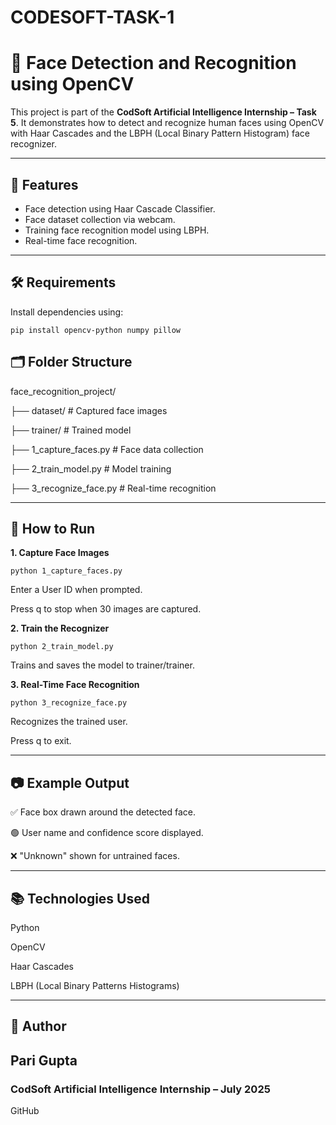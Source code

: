 # CODESOFT-TASK-1

# 🤖 Face Detection and Recognition using OpenCV

This project is part of the **CodSoft Artificial Intelligence Internship – Task 5**. It demonstrates how to detect and recognize human faces using OpenCV with Haar Cascades and the LBPH (Local Binary Pattern Histogram) face recognizer.

---

## 📌 Features

- Face detection using Haar Cascade Classifier.
- Face dataset collection via webcam.
- Training face recognition model using LBPH.
- Real-time face recognition.

---

## 🛠️ Requirements

Install dependencies using:

```
pip install opencv-python numpy pillow
```

## **🗂 Folder Structure**

face_recognition_project/

├── dataset/                     # Captured face images

├── trainer/                     # Trained model

├── 1_capture_faces.py           # Face data collection

├── 2_train_model.py             # Model training

├── 3_recognize_face.py          # Real-time recognition

---

## 🧪 How to Run

**1. Capture Face Images**

```
python 1_capture_faces.py
```
Enter a User ID when prompted.

Press q to stop when 30 images are captured.


**2. Train the Recognizer**

```
python 2_train_model.py
```
Trains and saves the model to trainer/trainer.


**3. Real-Time Face Recognition**

```
python 3_recognize_face.py
```

Recognizes the trained user.

Press q to exit.

---

## 📷 Example Output

✅ Face box drawn around the detected face.

🟢 User name and confidence score displayed.

❌ "Unknown" shown for untrained faces.

---

## 📚 Technologies Used

Python

OpenCV

Haar Cascades

LBPH (Local Binary Patterns Histograms)

---

## 🙌 Author

## Pari Gupta
### CodSoft Artificial Intelligence Internship – July 2025
GitHub

